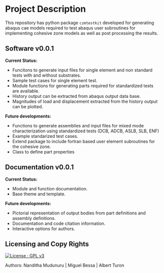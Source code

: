 # Project Description

This repository has python package ``czmtestkit`` developed for generating abaqus cae models required to test abaqus user subroutines for implementing cohesive zone models as well as post processing the results.

## Software v0.0.1

**Current Status:**  
* Funcitons to generate input files for single element and non standard tests with and without substrates.
* Sample test cases for single element test.
* Module functions for generating parts required for standardized tests are available.
* History output can be extracted from abaqus output data base.
* Magnitudes of load and displacement extracted from the history output can be plotted.  
 
**Future developments:**  
*  Functions to generate assemblies and input files for mixed mode characterization using standardized tests (DCB, ADCB, ASLB, SLB, ENF)
*  Example standarized test cases.
*  Extend package to include fortran based user element subroutines for the cohesive zone. 
*  Class to define part properties

## Documentation v0.0.1

**Current Status:**  
* Module and function documentation.
* Base theme and template.
 
**Future developments:**  
*  Pictorial representation of output bodies from part definitions and assembly definitions.
*  Documentation and code citation information.
*  Interactive options for authors.

## Licensing and Copy Rights

[![License : GPL v3](https://img.shields.io/badge/License-GPLv3-blue.svg)](https://www.gnu.org/licenses/gpl-3.0)  

Authors: Nanditha Mudunuru  |  Miguel Bessa  |  Albert Turon